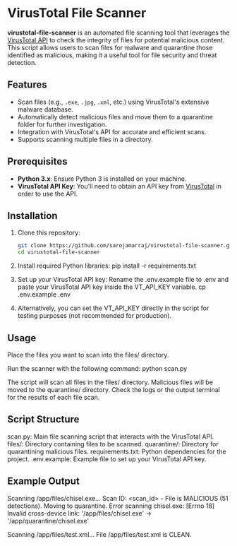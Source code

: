 # VirusTotal File Scanner

**virustotal-file-scanner** is an automated file scanning tool that leverages the [VirusTotal API](https://www.virustotal.com/) to check the integrity of files for potential malicious content. This script allows users to scan files for malware and quarantine those identified as malicious, making it a useful tool for file security and threat detection.

## Features
- Scan files (e.g., `.exe`, `.jpg`, `.xml`, etc.) using VirusTotal's extensive malware database.
- Automatically detect malicious files and move them to a quarantine folder for further investigation.
- Integration with VirusTotal's API for accurate and efficient scans.
- Supports scanning multiple files in a directory.
  
## Prerequisites
- **Python 3.x**: Ensure Python 3 is installed on your machine.
- **VirusTotal API Key**: You'll need to obtain an API key from [VirusTotal](https://www.virustotal.com/) in order to use the API.

## Installation

1. Clone this repository:

   ```bash
   git clone https://github.com/sarojamarraj/virustotal-file-scanner.git
   cd virustotal-file-scanner

2. Install required Python libraries:
   pip install -r requirements.txt

3. Set up your VirusTotal API key:
   Rename the .env.example file to .env and paste your VirusTotal API key inside the VT_API_KEY variable.
   cp .env.example .env

4. Alternatively, you can set the VT_API_KEY directly in the script for testing purposes (not recommended for production).



## Usage
Place the files you want to scan into the files/ directory.

Run the scanner with the following command:
python scan.py

The script will scan all files in the files/ directory. Malicious files will be moved to the quarantine/ directory.
Check the logs or the output terminal for the results of each file scan.

## Script Structure
scan.py: Main file scanning script that interacts with the VirusTotal API.
files/: Directory containing files to be scanned.
quarantine/: Directory for quarantining malicious files.
requirements.txt: Python dependencies for the project.
.env.example: Example file to set up your VirusTotal API key.

## Example Output
Scanning /app/files/chisel.exe...
Scan ID: <scan_id> - File is MALICIOUS (51 detections). Moving to quarantine.
Error scanning chisel.exe: [Errno 18] Invalid cross-device link: '/app/files/chisel.exe' -> '/app/quarantine/chisel.exe'

Scanning /app/files/test.xml...
File /app/files/test.xml is CLEAN.
